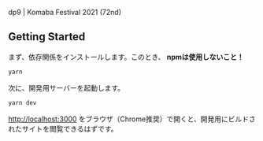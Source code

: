 dp9 | Komaba Festival 2021 (72nd)
## Getting Started

まず、依存関係をインストールします。このとき、 **npmは使用しないこと！**

```bash
yarn
```

次に、開発用サーバーを起動します。

```bash
yarn dev
```

[http://localhost:3000](http://localhost:3000) をブラウザ（Chrome推奨）で開くと、開発用にビルドされたサイトを閲覧できるはずです。

